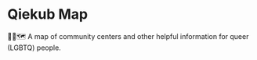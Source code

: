 # Qiekub Map

🏳️‍🌈🗺 A map of community centers and other helpful information for queer (LGBTQ) people.
